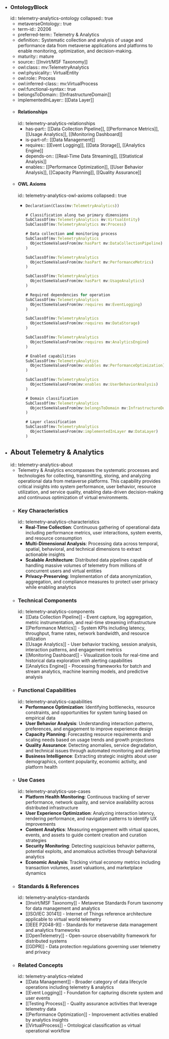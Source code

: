 - ### OntologyBlock
  id:: telemetry-analytics-ontology
  collapsed:: true
	- metaverseOntology:: true
	- term-id:: 20206
	- preferred-term:: Telemetry & Analytics
	- definition:: Systematic collection and analysis of usage and performance data from metaverse applications and platforms to enable monitoring, optimization, and decision-making.
	- maturity:: mature
	- source:: [[Invirt/MSF Taxonomy]]
	- owl:class:: mv:TelemetryAnalytics
	- owl:physicality:: VirtualEntity
	- owl:role:: Process
	- owl:inferred-class:: mv:VirtualProcess
	- owl:functional-syntax:: true
	- belongsToDomain:: [[InfrastructureDomain]]
	- implementedInLayer:: [[Data Layer]]
	- #### Relationships
	  id:: telemetry-analytics-relationships
		- has-part:: [[Data Collection Pipeline]], [[Performance Metrics]], [[Usage Analytics]], [[Monitoring Dashboard]]
		- is-part-of:: [[Data Management]]
		- requires:: [[Event Logging]], [[Data Storage]], [[Analytics Engine]]
		- depends-on:: [[Real-Time Data Streaming]], [[Statistical Analysis]]
		- enables:: [[Performance Optimization]], [[User Behavior Analysis]], [[Capacity Planning]], [[Quality Assurance]]
	- #### OWL Axioms
	  id:: telemetry-analytics-owl-axioms
	  collapsed:: true
		- ```clojure
		  Declaration(Class(mv:TelemetryAnalytics))

		  # Classification along two primary dimensions
		  SubClassOf(mv:TelemetryAnalytics mv:VirtualEntity)
		  SubClassOf(mv:TelemetryAnalytics mv:Process)

		  # Data collection and monitoring process
		  SubClassOf(mv:TelemetryAnalytics
		    ObjectSomeValuesFrom(mv:hasPart mv:DataCollectionPipeline)
		  )

		  SubClassOf(mv:TelemetryAnalytics
		    ObjectSomeValuesFrom(mv:hasPart mv:PerformanceMetrics)
		  )

		  SubClassOf(mv:TelemetryAnalytics
		    ObjectSomeValuesFrom(mv:hasPart mv:UsageAnalytics)
		  )

		  # Required dependencies for operation
		  SubClassOf(mv:TelemetryAnalytics
		    ObjectSomeValuesFrom(mv:requires mv:EventLogging)
		  )

		  SubClassOf(mv:TelemetryAnalytics
		    ObjectSomeValuesFrom(mv:requires mv:DataStorage)
		  )

		  SubClassOf(mv:TelemetryAnalytics
		    ObjectSomeValuesFrom(mv:requires mv:AnalyticsEngine)
		  )

		  # Enabled capabilities
		  SubClassOf(mv:TelemetryAnalytics
		    ObjectSomeValuesFrom(mv:enables mv:PerformanceOptimization)
		  )

		  SubClassOf(mv:TelemetryAnalytics
		    ObjectSomeValuesFrom(mv:enables mv:UserBehaviorAnalysis)
		  )

		  # Domain classification
		  SubClassOf(mv:TelemetryAnalytics
		    ObjectSomeValuesFrom(mv:belongsToDomain mv:InfrastructureDomain)
		  )

		  # Layer classification
		  SubClassOf(mv:TelemetryAnalytics
		    ObjectSomeValuesFrom(mv:implementedInLayer mv:DataLayer)
		  )
		  ```
- ## About Telemetry & Analytics
  id:: telemetry-analytics-about
	- Telemetry & Analytics encompasses the systematic processes and technologies for collecting, transmitting, storing, and analyzing operational data from metaverse platforms. This capability provides critical insights into system performance, user behavior, resource utilization, and service quality, enabling data-driven decision-making and continuous optimization of virtual environments.
	- ### Key Characteristics
	  id:: telemetry-analytics-characteristics
		- **Real-Time Collection**: Continuous gathering of operational data including performance metrics, user interactions, system events, and resource consumption
		- **Multi-Dimensional Analysis**: Processing data across temporal, spatial, behavioral, and technical dimensions to extract actionable insights
		- **Scalable Architecture**: Distributed data pipelines capable of handling massive volumes of telemetry from millions of concurrent users and virtual entities
		- **Privacy-Preserving**: Implementation of data anonymization, aggregation, and compliance measures to protect user privacy while enabling analytics
	- ### Technical Components
	  id:: telemetry-analytics-components
		- [[Data Collection Pipeline]] - Event capture, log aggregation, metric instrumentation, and real-time streaming infrastructure
		- [[Performance Metrics]] - System KPIs including latency, throughput, frame rates, network bandwidth, and resource utilization
		- [[Usage Analytics]] - User behavior tracking, session analysis, interaction patterns, and engagement metrics
		- [[Monitoring Dashboard]] - Visualization tools for real-time and historical data exploration with alerting capabilities
		- [[Analytics Engine]] - Processing frameworks for batch and stream analytics, machine learning models, and predictive analysis
	- ### Functional Capabilities
	  id:: telemetry-analytics-capabilities
		- **Performance Optimization**: Identifying bottlenecks, resource constraints, and opportunities for system tuning based on empirical data
		- **User Behavior Analysis**: Understanding interaction patterns, preferences, and engagement to improve experience design
		- **Capacity Planning**: Forecasting resource requirements and scaling needs based on usage trends and growth projections
		- **Quality Assurance**: Detecting anomalies, service degradation, and technical issues through automated monitoring and alerting
		- **Business Intelligence**: Extracting strategic insights about user demographics, content popularity, economic activity, and platform health
	- ### Use Cases
	  id:: telemetry-analytics-use-cases
		- **Platform Health Monitoring**: Continuous tracking of server performance, network quality, and service availability across distributed infrastructure
		- **User Experience Optimization**: Analyzing interaction latency, rendering performance, and navigation patterns to identify UX improvements
		- **Content Analytics**: Measuring engagement with virtual spaces, events, and assets to guide content creation and curation strategies
		- **Security Monitoring**: Detecting suspicious behavior patterns, potential exploits, and anomalous activities through behavioral analytics
		- **Economic Analysis**: Tracking virtual economy metrics including transaction volumes, asset valuations, and marketplace dynamics
	- ### Standards & References
	  id:: telemetry-analytics-standards
		- [[Invirt/MSF Taxonomy]] - Metaverse Standards Forum taxonomy for data management and analytics
		- [[ISO/IEC 30141]] - Internet of Things reference architecture applicable to virtual world telemetry
		- [[IEEE P2048-9]] - Standards for metaverse data management and analytics frameworks
		- [[OpenTelemetry]] - Open-source observability framework for distributed systems
		- [[GDPR]] - Data protection regulations governing user telemetry and privacy
	- ### Related Concepts
	  id:: telemetry-analytics-related
		- [[Data Management]] - Broader category of data lifecycle operations including telemetry & analytics
		- [[Event Logging]] - Foundation for capturing discrete system and user events
		- [[Testing Process]] - Quality assurance activities that leverage telemetry data
		- [[Performance Optimization]] - Improvement activities enabled by analytics insights
		- [[VirtualProcess]] - Ontological classification as virtual operational workflow
